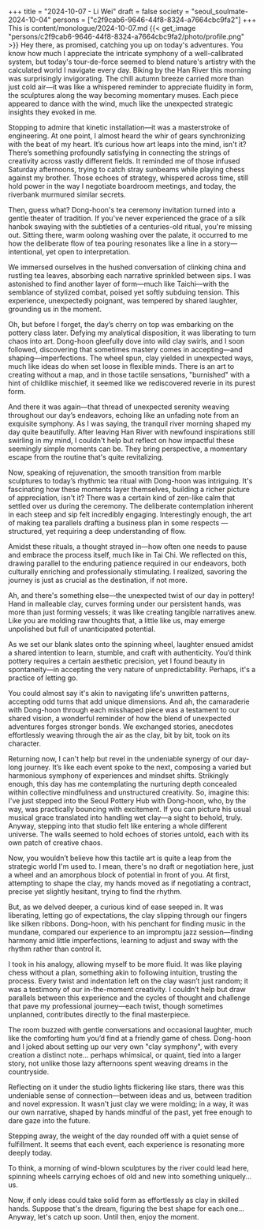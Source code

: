 +++
title = "2024-10-07 - Li Wei"
draft = false
society = "seoul_soulmate-2024-10-04"
persons = ["c2f9cab6-9646-44f8-8324-a7664cbc9fa2"]
+++
This is content/monologue/2024-10-07.md
{{< get_image "persons/c2f9cab6-9646-44f8-8324-a7664cbc9fa2/photo/profile.png" >}}
Hey there, as promised, catching you up on today's adventures.
You know how much I appreciate the intricate symphony of a well-calibrated system, but today's tour-de-force seemed to blend nature's artistry with the calculated world I navigate every day. Biking by the Han River this morning was surprisingly invigorating. The chill autumn breeze carried more than just cold air—it was like a whispered reminder to appreciate fluidity in form, the sculptures along the way becoming momentary muses. Each piece appeared to dance with the wind, much like the unexpected strategic insights they evoked in me.

Stopping to admire that kinetic installation—it was a masterstroke of engineering. At one point, I almost heard the whir of gears synchronizing with the beat of my heart. It’s curious how art leaps into the mind, isn't it? There’s something profoundly satisfying in connecting the strings of creativity across vastly different fields. It reminded me of those infused Saturday afternoons, trying to catch stray sunbeams while playing chess against my brother. Those echoes of strategy, whispered across time, still hold power in the way I negotiate boardroom meetings, and today, the riverbank murmured similar secrets.

Then, guess what? Dong-hoon's tea ceremony invitation turned into a gentle theater of tradition. If you've never experienced the grace of a silk hanbok swaying with the subtleties of a centuries-old ritual, you're missing out. Sitting there, warm oolong washing over the palate, it occurred to me how the deliberate flow of tea pouring resonates like a line in a story—intentional, yet open to interpretation.

We immersed ourselves in the hushed conversation of clinking china and rustling tea leaves, absorbing each narrative sprinkled between sips. I was astonished to find another layer of form—much like Taichi—with the semblance of stylized combat, poised yet softly subduing tension. This experience, unexpectedly poignant, was tempered by shared laughter, grounding us in the moment.

Oh, but before I forget, the day’s cherry on top was embarking on the pottery class later. Defying my analytical disposition, it was liberating to turn chaos into art. Dong-hoon gleefully dove into wild clay swirls, and I soon followed, discovering that sometimes mastery comes in accepting—and shaping—imperfections. The wheel spun, clay yielded in unexpected ways, much like ideas do when set loose in flexible minds. There is an art to creating without a map, and in those tactile sensations, "burnished" with a hint of childlike mischief, it seemed like we rediscovered reverie in its purest form. 

And there it was again—that thread of unexpected serenity weaving throughout our day’s endeavors, echoing like an unfading note from an exquisite symphony.
As I was saying, the tranquil river morning shaped my day quite beautifully. After leaving Han River with newfound inspirations still swirling in my mind, I couldn't help but reflect on how impactful these seemingly simple moments can be. They bring perspective, a momentary escape from the routine that's quite revitalizing.

Now, speaking of rejuvenation, the smooth transition from marble sculptures to today’s rhythmic tea ritual with Dong-hoon was intriguing. It's fascinating how these moments layer themselves, building a richer picture of appreciation, isn't it? There was a certain kind of zen-like calm that settled over us during the ceremony. The deliberate contemplation inherent in each steep and sip felt incredibly engaging. Interestingly enough, the art of making tea parallels drafting a business plan in some respects — structured, yet requiring a deep understanding of flow.

Amidst these rituals, a thought strayed in—how often one needs to pause and embrace the process itself, much like in Tai Chi. We reflected on this, drawing parallel to the enduring patience required in our endeavors, both culturally enriching and professionally stimulating. I realized, savoring the journey is just as crucial as the destination, if not more.

Ah, and there's something else—the unexpected twist of our day in pottery! Hand in malleable clay, curves forming under our persistent hands, was more than just forming vessels; it was like creating tangible narratives anew. Like you are molding raw thoughts that, a little like us, may emerge unpolished but full of unanticipated potential. 

As we set our blank slates onto the spinning wheel, laughter ensued amidst a shared intention to learn, stumble, and craft with authenticity. You’d think pottery requires a certain aesthetic precision, yet I found beauty in spontaneity—in accepting the very nature of unpredictability. Perhaps, it's a practice of letting go.

You could almost say it's akin to navigating life's unwritten patterns, accepting odd turns that add unique dimensions. And ah, the camaraderie with Dong-hoon through each misshaped piece was a testament to our shared vision, a wonderful reminder of how the blend of unexpected adventures forges stronger bonds. We exchanged stories, anecdotes effortlessly weaving through the air as the clay, bit by bit, took on its character.

Returning now, I can't help but revel in the undeniable synergy of our day-long journey. It’s like each event spoke to the next, composing a varied but harmonious symphony of experiences and mindset shifts. Strikingly enough, this day has me contemplating the nurturing depth concealed within collective mindfulness and unstructured creativity.
So, imagine this: I've just stepped into the Seoul Pottery Hub with Dong-hoon, who, by the way, was practically bouncing with excitement. If you can picture his usual musical grace translated into handling wet clay—a sight to behold, truly. Anyway, stepping into that studio felt like entering a whole different universe. The walls seemed to hold echoes of stories untold, each with its own patch of creative chaos.

Now, you wouldn’t believe how this tactile art is quite a leap from the strategic world I'm used to. I mean, there's no draft or negotiation here, just a wheel and an amorphous block of potential in front of you. At first, attempting to shape the clay, my hands moved as if negotiating a contract, precise yet slightly hesitant, trying to find the rhythm.

But, as we delved deeper, a curious kind of ease seeped in. It was liberating, letting go of expectations, the clay slipping through our fingers like silken ribbons. Dong-hoon, with his penchant for finding music in the mundane, compared our experience to an impromptu jazz session—finding harmony amid little imperfections, learning to adjust and sway with the rhythm rather than control it.

I took in his analogy, allowing myself to be more fluid. It was like playing chess without a plan, something akin to following intuition, trusting the process. Every twist and indentation left on the clay wasn’t just random; it was a testimony of our in-the-moment creativity. I couldn’t help but draw parallels between this experience and the cycles of thought and challenge that pave my professional journey—each twist, though sometimes unplanned, contributes directly to the final masterpiece.

The room buzzed with gentle conversations and occasional laughter, much like the comforting hum you’d find at a friendly game of chess. Dong-hoon and I joked about setting up our very own "clay symphony", with every creation a distinct note... perhaps whimsical, or quaint, tied into a larger story, not unlike those lazy afternoons spent weaving dreams in the countryside.

Reflecting on it under the studio lights flickering like stars, there was this undeniable sense of connection—between ideas and us, between tradition and novel expression. It wasn't just clay we were molding; in a way, it was our own narrative, shaped by hands mindful of the past, yet free enough to dare gaze into the future.

Stepping away, the weight of the day rounded off with a quiet sense of fulfillment. It seems that each event, each experience is resonating more deeply today. 

To think, a morning of wind-blown sculptures by the river could lead here, spinning wheels carrying echoes of old and new into something uniquely... us. 

Now, if only ideas could take solid form as effortlessly as clay in skilled hands. Suppose that's the dream, figuring the best shape for each one...
Anyway, let's catch up soon. Until then, enjoy the moment.
